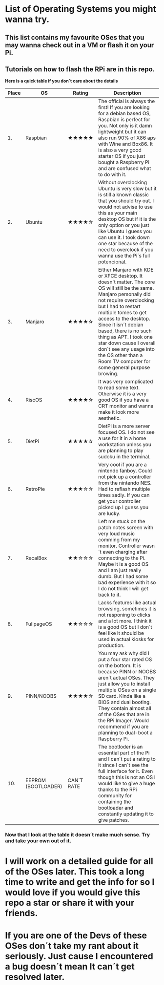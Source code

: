 # List of Operating Systems you might wanna try.
## This list contains my favourite OSes that you may wanna check out in a VM or flash it on your Pi. 
## Tutorials on how to flash the RPi are in this repo.

**Here is a quick table if you don´t care about the details**

| Place  | OS | Rating | Description | 
| ------------- | ------------- | ------------- |------------- |
| 1.  | Raspbian  | ★★★★★  | The official is always the first! If you are looking for a debian based OS, Raspbian is perfect for you. Not only is it damn lightweight but it can also run 90% of X86 aps with Wine and Box86. It is also a very good starter OS if you just bought a Raspberry Pi and are confused what to do with it.  |
| 2.  | Ubuntu  | ★★★★☆  | Without overclocking Ubuntu is very slow but it is still a known classic that you should try out. I would not advise to use this as your main desktop OS but if it is the only option or you just like Ubuntu I guess you can use it. I took down one star because of the need to overclock if you wanna use the Pi´s full potencional. |
| 3.  | Manjaro  | ★★★★☆  | Either Manjaro with KDE or XFCE desktop. It doesn´t matter. The core OS will still be the same. Manjaro personally did not require overclocking but I had to restart multiple tomes to get access to the desktop. Since it isn´t debian based, there is no such thing as APT. I took one star down cause I overall don´t see any usage into the OS other than a Room TV computer for some general purpose browing.  |
| 4.  | RiscOS | ★★★★☆  | It was very complicated to read some text. Otherwise it is a very good OS if you have a CRT monitor and wanna make it look more aesthetic. |
| 5.  | DietPi  | ★★★★☆  | DietPi is a more server focused OS. I do not see a use for it in a home workstation unless you are planning to play sudoku in the terminal.  |
| 6.  | RetroPie  | ★★★☆☆  | Very cool if you are a nintendo fanboy. Could not pick up a controller from the nintendo NES. Had to reflash multiple times sadly. If you can get your controller picked up I guess you are lucky.   |
| 7.  | RecalBox  | ★★☆☆☆  | Left me stuck on the patch notes screen with very loud music comming from my monitor. Controller wasn´t even charging after connecting to the Pi. Maybe it is a good OS and I am just really dumb. But I had some bad experience with it so I do not think I will get back to it.  |
| 8.  | FullpageOS  | ★★☆☆☆  | Lacks features like actual browsing, sometimes it is not responing to clicks and a lot more. I think it is a good OS but I don´t feel like it should be used in actual kiosks for production.  |
| 9.  | PINN/NOOBS  | ★★★★☆  | You may ask why did I put a four star rated OS on the bottom. It is because PINN or NOOBS aren´t actual OSes. They just allow you to install multiple OSes on a single SD card. Kinda like a BIOS and dual booting. They contain almost all of the OSes that are in the RPi Imager. Would recommend if you are planning to dual-boot a Raspberry Pi. |
| 10.  | EEPROM (BOOTLOADER)  | CAN´T RATE  | The bootloder is an essential part of the Pi and I can´t put a rating to it since I can´t see the full interface for it. Even though this is not an OS I would like to give a huge thanks to the RPi community for containing the bootloader and constantly updating it to give patches.  |

### Now that I look at the table it doesn´t make much sense. Try and take your own out of it.

# I will work on a detailed guide for all of the OSes later. This took a long time to write and get the info for so I would love if you would give this repo a star or share it with your friends.
# If you are one of the Devs of these OSes don´t take my rant about it seriously. Just cause I encountered a bug doesn´t mean It can´t get resolved later. 